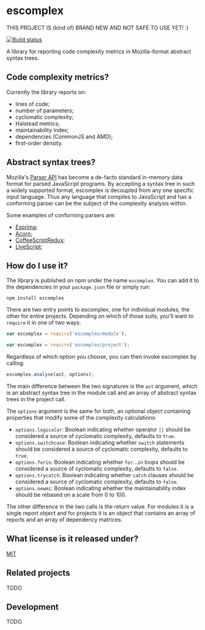 # escomplex

THIS PROJECT IS (kind of) BRAND NEW AND NOT SAFE TO USE YET! :)

[![Build status][ci-image]][ci-status]

A library
for reporting code complexity metrics
in Mozilla-format abstract syntax trees.

## Code complexity metrics?

Currently the library reports on:

* lines of code;
* number of parameters;
* cyclomatic complexity;
* Halstead metrics;
* maintainability index;
* dependencies (CommonJS and AMD);
* first-order density.

## Abstract syntax trees?

Mozilla's [Parser API][api]
has become a de-facto standard
in-memory data format
for parsed JavaScript programs.
By accepting a syntax tree
in such a widely supported format,
escomplex is decoupled from
any one specific input language.
Thus any language
that compiles to JavaScript
and has a conforming parser
can be the subject of
the complexity analysis within.

Some examples of conforming parsers are:

* [Esprima][esprima];
* [Acorn][acorn];
* [CoffeeScriptRedux][coffee];
* [LiveScript][live];

## How do I use it?

The library is published on npm
under the name `escomplex`.
You can add it to the dependencies
in your `package.json` file
or simply run:

```
npm install escomplex
```

There are two entry points to escomplex,
one for individual modules,
the other for entire projects.
Depending on which of those suits,
you'll want to `require` it
in one of two ways:

```javascript
var escomplex = require('escomplex/module');
```

```javascript
var escomplex = require('escomplex/project');
```

Regardless of which option you choose,
you can then invoke escomplex by calling:

```javascript
escomplex.analyse(ast, options);
```

The main difference between the two signatures
is the `ast` argument,
which is an abstract syntax tree
in the module call
and an array of abstract syntax trees
in the project call.

The `options` argument is the same for both,
an optional object containing properties
that modify some of the complexity calculations:

* `options.logicalor`:
  Boolean indicating whether operator `||`
  should be considered a source of cyclomatic complexity,
  defaults to `true`.
* `options.switchcase`:
  Boolean indicating whether `switch` statements
  should be considered a source of cyclomatic complexity,
  defaults to `true`.
* `options.forin`:
  Boolean indicating whether `for`...`in` loops
  should be considered a source of cyclomatic complexity,
  defaults to `false`.
* `options.trycatch`:
  Boolean indicating whether `catch` clauses
  should be considered a source of cyclomatic complexity,
  defaults to `false`.
* `options.newmi`:
  Boolean indicating whether the maintainability
  index should be rebased on a scale from 0 to 100.

The other difference in the two calls
is the return value.
For modules it is a single report object
and for projects it is an object
that contains an array of reports
and an array of dependency matrices.

## What license is it released under?

[MIT][license]

## Related projects

TODO

## Development

TODO

[ci-image]: https://secure.travis-ci.org/philbooth/complexityReport.js.png?branch=master
[ci-status]: http://travis-ci.org/#!/philbooth/complexityReport.js
[api]: https://developer.mozilla.org/en-US/docs/SpiderMonkey/Parser_API
[esprima]: http://esprima.org/
[acorn]: http://marijnhaverbeke.nl/acorn
[coffee]: https://github.com/michaelficarra/CoffeeScriptRedux
[live]: https://github.com/gkz/LiveScript
[license]: https://github.com/philbooth/complexityReport.js/blob/master/COPYING
[msvariant]: http://blogs.msdn.com/b/codeanalysis/archive/2007/11/20/maintainability-index-range-and-meaning.aspx
[jarrod]: http://jarrodoverson.com/blog/about
[plato]: https://github.com/jsoverson/plato
[grunt-complexity]: https://github.com/vigetlabs/grunt-complexity
[bob]: https://github.com/cliffano/bob
[cardio]: https://github.com/auchenberg/cardio
[brackets-crjs]: https://github.com/sahlas/brackets-crjs
[node]: http://nodejs.org/
[npm]: https://npmjs.org/
[jshint]: https://github.com/jshint/node-jshint
[mocha]: http://visionmedia.github.com/mocha
[chai]: http://chaijs.com/

